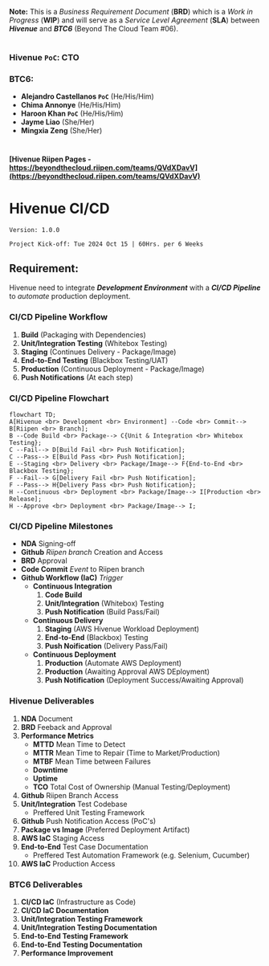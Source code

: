 
**Note:** This is a *Business Requirement Document* (**BRD**) which is a *Work in Progress* (**WIP**) and will serve as a *Service Level Agreement* (**SLA**) between ***Hivenue*** and ***BTC6*** (Beyond The Cloud Team #06).

#
### Hivenue `PoC`: CTO

### BTC6:
- **Alejandro Castellanos `PoC`** (He/His/Him)
- **Chima Annonye** (He/His/Him)
- **Haroon Khan `PoC`** (He/His/Him)
- **Jayme Liao** (She/Her)
- **Mingxia Zeng** (She/Her)

#
#### [Hivenue Riipen Pages - https://beyondthecloud.riipen.com/teams/QVdXDavV](https://beyondthecloud.riipen.com/teams/QVdXDavV)

# Hivenue CI/CD

`Version: 1.0.0`

`Project Kick-off: Tue 2024 Oct 15 | 60Hrs. per 6 Weeks`

## Requirement:
Hivenue need to integrate ***Development Environment*** with a ***CI/CD Pipeline*** to *automate* production deployment.

### CI/CD Pipeline Workflow
1. **Build** (Packaging with Dependencies)
2. **Unit/Integration Testing** (Whitebox Testing)
3. **Staging** (Continues Delivery - Package/Image)
4. **End-to-End Testing** (Blackbox Testing/UAT)
5. **Production** (Continuous Deployment - Package/Image)
6. **Push Notifications** (At each step)

### CI/CD Pipeline Flowchart
```mermaid
flowchart TD;
A[Hivenue <br> Development <br> Environment] --Code <br> Commit--> B[Riipen <br> Branch];
B --Code Build <br> Package--> C{Unit & Integration <br> Whitebox Testing};
C --Fail--> D[Build Fail <br> Push Notification];
C --Pass--> E[Build Pass <br> Push Notification];
E --Staging <br> Delivery <br> Package/Image--> F{End-to-End <br> Blackbox Testing};
F --Fail--> G[Delivery Fail <br> Push Notification];
F --Pass--> H{Delivery Pass <br> Push Notification};
H --Continuous <br> Deployment <br> Package/Image--> I[Production <br> Release];
H --Approve <br> Deployment <br> Package/Image--> I;
```

### CI/CD Pipeline Milestones
- **NDA** Signing-off
- **Github** *Riipen branch* Creation and Access
- **BRD** Approval
- **Code Commit** *Event* to Riipen branch
- **Github Workflow (IaC)** *Trigger*
    - **Continuous Integration**
        1. **Code Build**
        2. **Unit/Integration** (Whitebox) Testing
        3. **Push Notification** (Build Pass/Fail)
    - **Continuous Delivery**
        1. **Staging** (AWS Hivenue Workload Deployment)
        2. **End-to-End** (Blackbox) Testing
        3. **Push Noification** (Delivery Pass/Fail)
    - **Continuous Deployment**
        1. **Production** (Automate AWS Deployment)
        2. **Production** (Awaiting Approval AWS DEployment)
        3. **Push Notification** (Deployment Success/Awaiting Approval)

### Hivenue Deliverables
1. **NDA** Document
2. **BRD** Feeback and Approval
3. **Performance Metrics**
    - **MTTD** Mean Time to Detect
    - **MTTR** Mean Time to Repair (Time to Market/Production)
    - **MTBF** Mean Time between Failures
    - **Downtime**
    - **Uptime**
    - **TCO** Total Cost of Ownership (Manual Testing/Deployment)
4. **Github** Riipen Branch Access
5. **Unit/Integration** Test Codebase 
    - Preffered Unit Testing Framework
6. **Github** Push Notification Access (PoC's)
7. **Package vs Image** (Preferred Deployment Artifact)
8. **AWS IaC** Staging Access
9. **End-to-End** Test Case Documentation
    - Preffered Test Automation Framework (e.g. Selenium, Cucumber)
10. **AWS IaC** Production Access

### BTC6 Deliverables
1. **CI/CD IaC** (Infrastructure as Code)
2. **CI/CD IaC Documentation**
3. **Unit/Integration Testing Framework**
4. **Unit/Integration Testing Documentation**
5. **End-to-End Testing Framework**
6. **End-to-End Testing Documentation**
7. **Performance Improvement**